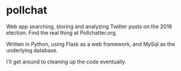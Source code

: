 # pollchat
Web app searching, storing and analyzing Twitter posts on the 2018 election. Find the real thing at Pollchatter.org. 

Written in Python, using Flask as a web framework, and MySql as the underlying database. 

I'll get around to cleaning up the code eventually.
